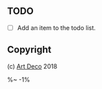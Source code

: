 ## TODO

- [ ] Add an item to the todo list.

## Copyright

(c) [Art Deco][1] 2018

[1]: https://artdeco.bz

%~ -1%